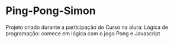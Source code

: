 # Ping-Pong-Simon
Projeto criado durante a participação do Curso na alura: Lógica de programação: comece em lógica com o jogo Pong e Javascript
